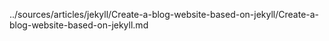 ../sources/articles/jekyll/Create-a-blog-website-based-on-jekyll/Create-a-blog-website-based-on-jekyll.md